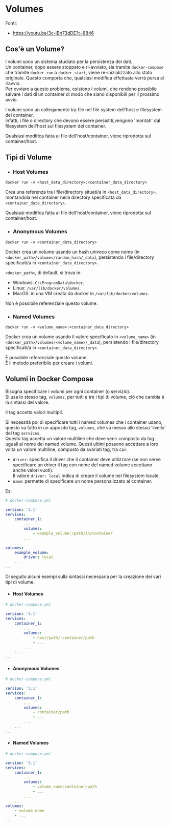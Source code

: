 # Volumes

Fonti:
- https://youtu.be/3c-iBn73dDE?t=8846

## Cos'è un Volume?

I volumi sono un sistema studiato per la persistenza dei dati.  
Un container, dopo essere stoppato e ri-avviato, sia tramite `docker-compose` che tramite `docker run` o `docker start`, viene re-inizializzato allo stato originale. Questo comporta che, qualsiasi modifica effettuata verrà persa al riavvio.  
Per ovviare a questo problema, esistono i volumi, che rendono possibile salvare i dati di un container di modo che siano disponibili per il prossimo avvio.  

I volumi sono un collegamento tra file nel file system dell'host e filesystem del container.  
Infatti, i file o directory che devono essere persistiti,vengono 'montati' dal filesystem dell'host sul filesystem del container.

Qualsiasi modifica fatta ai file dell'host/container, viene riprodotta sul container/host.  

## Tipi di Volume

- ### Host Volumes

`docker run -v <host_data_directory>:<container_data_directory>`

Crea una referenza tra i file/directory situati/a in `<host_data_directory>`, montandola nel container nella directory specificata da `<container_data_directory>`.

Qualsiasi modifica fatta ai file dell'host/container, viene riprodotta sul container/host.  

- ### Anonymous Volumes

`docker run -v <container_data_directory>`

Docker crea un volume usando un hash univoco come nome (in `<docker_path>/volumes/random_hash/_data`), persistendo i file/directory specificati/a in `<container_data_directory>`.  

`<docker_path>`, di default, si trova in:  
- Windows: `C:\ProgramData\docker`.  
- Linux: `/var/lib/docker/volumes`.  
- MacOS: in una VM creata da docker in `/var/lib/docker/volumes`.  

Non è possibile referenziale questo volume.  

- ### Named Volumes

`docker run -v <volume_name>:<container_data_directory>`

Docker crea un volume usando il valore specificato in `<volume_name>` (in `<docker_path>/volumes/<volume_name>/_data`), persistendo i file/directory specificati/a in `<container_data_directory>`.

È possibile referenziale questo volume.  
È il metodo preferibile per creare i volumi.  

## Volumi in Docker Compose

Bisogna specificare i volumi per ogni container (o servizio).  
Si usa lo stesso tag, `volumes`, per tutti e tre i tipi di volume, ciò che cambia è la sintassi del valore.

Il tag accetta valori multipli.  

Si necessità poi di specificare tutti i named volumes che i container usano, questo va fatto in un apposito tag, `volumes`, che va messo allo stesso 'livello' del tag `services`.  
Questo tag accetta un valore multiline che deve venir composto da tag uguali al nome del named volume. Questi ultimi possono accettare a loro volta un valore multiline, composto da svariati tag, tra cui:
- `driver`: specifica il driver che il container deve utilizzare (se non serve specificare un driver il tag con nome del named volume accettano anche valori vuoti).  
Il valore `driver: local` indica di creare il volume nel filesystem locale.  
- `name`: permette di specificare un nome personalizzato al container.  

Es:  
```YAML
# docker-compose.yml

version: '3.1'
services:
    container_1:
        ...
        volumes:            
            - example_volume:/path/in/container
        ...
    ...
volumes:
    example_volume:
        driver: local
    ...
...
```      

Di seguito alcuni esempi sulla sintassi necessaria per la creazione dei vari tipi di volume.  

- #### Host Volumes

```YAML
# docker-compose.yml

version: '3.1'
services:
    container_1:
        ...
        volumes:
            - host/path/:container/path
            - ...
        ...
    ...
...
```  

- #### Anonymous Volumes

```YAML
# docker-compose.yml

version: '3.1'
services:
    container_1:
        ...
        volumes:
            - container/path
            - ...
        ...
    ...
...
```    

- #### Named Volumes

```YAML
# docker-compose.yml

version: '3.1'
services:
    container_1:
        ...
        volumes:
            - volume_name:container/path
            - ...
        ...
    ...
volumes:
    - volume_name
    - ...
...
```